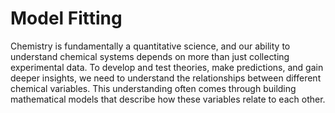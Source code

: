 # Model Fitting

Chemistry is fundamentally a quantitative science, and our ability to understand chemical systems depends on more than just collecting experimental data. To develop and test theories, make predictions, and gain deeper insights, we need to understand the relationships between different chemical variables. This understanding often comes through building mathematical models that describe how these variables relate to each other.
